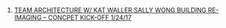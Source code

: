 1. [TEAM ARCHITECTURE W/ KAT WALLER SALLY WONG BUILDING RE-IMAGING – CONCPET KICK-OFF 1/24/17](https://github.com/BEICBIM/2016-2017ACE_CA_SD_Hoover/blob/master/Docs/TeamWorkingDocs/ArchitectureTeam/20170124Notes.md)
